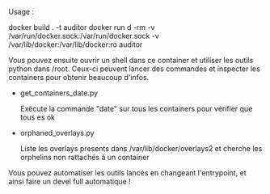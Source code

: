 Usage : 

docker build . -t auditor
docker run d -rm -v /var/run/docker.sock:/var/run/docker.sock -v /var/lib/docker:/var/lib/docker:ro auditor 

Vous pouvez ensuite ouvrir un shell dans ce container et utiliser les outils python dans /root.
Ceux-ci peuvent lancer des commandes et inspecter les containers pour obtenir beaucoup d'infos. 

* get_containers_date.py

  Exécute la commande "date" sur tous les containers pour vérifier que tous es ok

* orphaned_overlays.py

  Liste les overlays presents dans /var/lib/docker/overlays2 et cherche les orphelins non rattachés à un container

Vous pouvez automatiser les outils lancés en changeant l'entrypoint, et ainsi faire un devel full automatique !

